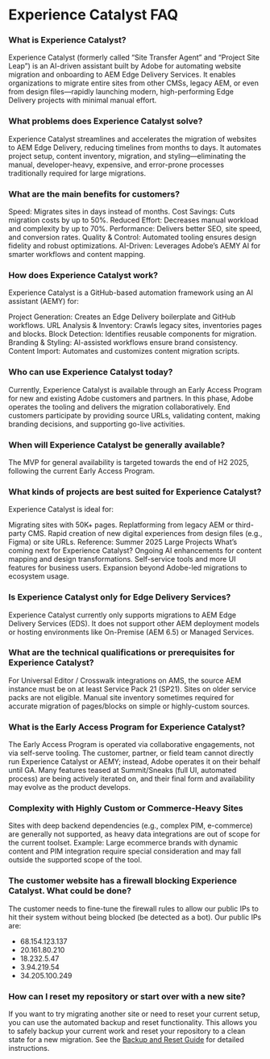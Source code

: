 # Experience Catalyst FAQ

### What is Experience Catalyst?
Experience Catalyst (formerly called “Site Transfer Agent” and “Project Site Leap”) is an AI-driven assistant built by Adobe for automating website migration and onboarding to AEM Edge Delivery Services. It enables organizations to migrate entire sites from other CMSs, legacy AEM, or even from design files—rapidly launching modern, high-performing Edge Delivery projects with minimal manual effort.

### What problems does Experience Catalyst solve?
Experience Catalyst streamlines and accelerates the migration of websites to AEM Edge Delivery, reducing timelines from months to days. It automates project setup, content inventory, migration, and styling—eliminating the manual, developer-heavy, expensive, and error-prone processes traditionally required for large migrations.

### What are the main benefits for customers?

Speed: Migrates sites in days instead of months.
Cost Savings: Cuts migration costs by up to 50%.
Reduced Effort: Decreases manual workload and complexity by up to 70%.
Performance: Delivers better SEO, site speed, and conversion rates.
Quality & Control: Automated tooling ensures design fidelity and robust optimizations.
AI-Driven: Leverages Adobe’s AEMY AI for smarter workflows and content mapping.

### How does Experience Catalyst work?
Experience Catalyst is a GitHub-based automation framework using an AI assistant (AEMY) for:

Project Generation: Creates an Edge Delivery boilerplate and GitHub workflows.
URL Analysis & Inventory: Crawls legacy sites, inventories pages and blocks.
Block Detection: Identifies reusable components for migration.
Branding & Styling: AI-assisted workflows ensure brand consistency.
Content Import: Automates and customizes content migration scripts.

### Who can use Experience Catalyst today?
Currently, Experience Catalyst is available through an Early Access Program for new and existing Adobe customers and partners. In this phase, Adobe operates the tooling and delivers the migration collaboratively. End customers participate by providing source URLs, validating content, making branding decisions, and supporting go-live activities.

### When will Experience Catalyst be generally available?
The MVP for general availability is targeted towards the end of H2 2025, following the current Early Access Program.

### What kinds of projects are best suited for Experience Catalyst?
Experience Catalyst is ideal for:

Migrating sites with 50K+ pages.
Replatforming from legacy AEM or third-party CMS.
Rapid creation of new digital experiences from design files (e.g., Figma) or site URLs.
Reference: Summer 2025 Large Projects
What’s coming next for Experience Catalyst?
Ongoing AI enhancements for content mapping and design transformations.
Self-service tools and more UI features for business users.
Expansion beyond Adobe-led migrations to ecosystem usage.

### Is Experience Catalyst only for Edge Delivery Services?
Experience Catalyst currently only supports migrations to AEM Edge Delivery Services (EDS). It does not support other AEM deployment models or hosting environments like On-Premise (AEM 6.5) or Managed Services.

### What are the technical qualifications or prerequisites for Experience Catalyst?
For Universal Editor / Crosswalk integrations on AMS, the source AEM instance must be on at least Service Pack 21 (SP21). Sites on older service packs are not eligible.
Manual site inventory sometimes required for accurate migration of pages/blocks on simple or highly-custom sources.

### What is the Early Access Program for Experience Catalyst?
The Early Access Program is operated via collaborative engagements, not via self-serve tooling.
The customer, partner, or field team cannot directly run Experience Catalyst or AEMY; instead, Adobe operates it on their behalf until GA.
Many features teased at Summit/Sneaks (full UI, automated process) are being actively iterated on, and their final form and availability may evolve as the product develops.

### Complexity with Highly Custom or Commerce-Heavy Sites
Sites with deep backend dependencies (e.g., complex PIM, e-commerce) are generally not supported, as heavy data integrations are out of scope for the current toolset.
Example: Large ecommerce brands with dynamic content and PIM integration require special consideration and may fall outside the supported scope of the tool.

### The customer website has a firewall blocking Experience Catalyst. What could be done?
The customer needs to fine-tune the firewall rules to allow our public IPs to hit their system without being blocked (be detected as a bot). Our public IPs are:
- 68.154.123.137
- 20.161.80.210
- 18.232.5.47
- 3.94.219.54
- 34.205.100.249

### How can I reset my repository or start over with a new site?
If you want to try migrating another site or need to reset your current setup, you can use the automated backup and reset functionality. This allows you to safely backup your current work and reset your repository to a clean state for a new migration. See the [Backup and Reset Guide](backup-and-reset.md) for detailed instructions.


